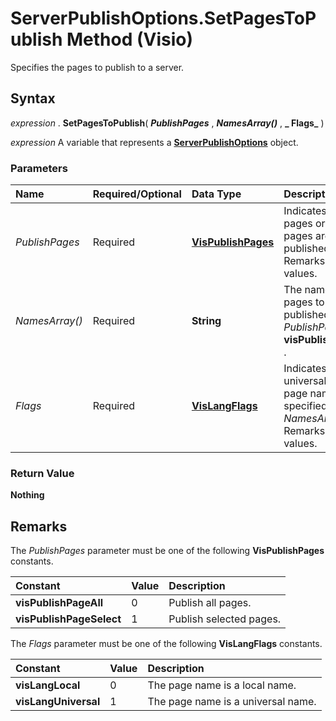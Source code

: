 
# ServerPublishOptions.SetPagesToPublish Method (Visio)

Specifies the pages to publish to a server.


## Syntax

 _expression_ . **SetPagesToPublish**( **_PublishPages_** , **_NamesArray()_** , **_ Flags_** )

 _expression_ A variable that represents a **[ServerPublishOptions](69e71212-4ca3-9fa6-6af3-8f07af540140.md)** object.


### Parameters



|**Name**|**Required/Optional**|**Data Type**|**Description**|
|:-----|:-----|:-----|:-----|
| _PublishPages_|Required| **[VisPublishPages](a638bea0-67e5-0fd1-1984-ffafb37afcb2.md)**|Indicates whether all pages or selected pages are to be published. See Remarks for possible values.|
| _NamesArray()_|Required| **String**|The names of the pages to be published, if  _PublishPages_ is **visPublishPageSelect** .|
| _Flags_|Required| **[VisLangFlags](9654b6db-072a-6bcb-929d-05d18cb96009.md)**|Indicates whether universal or local page names are specified in  _NamesArray_. See Remarks for possible values.|

### Return Value

 **Nothing**


## Remarks

The  _PublishPages_ parameter must be one of the following **VisPublishPages** constants.



|**Constant**|**Value**|**Description**|
|:-----|:-----|:-----|
| **visPublishPageAll**|0|Publish all pages.|
| **visPublishPageSelect**|1|Publish selected pages.|
The  _Flags_ parameter must be one of the following **VisLangFlags** constants.



|**Constant**|**Value**|**Description**|
|:-----|:-----|:-----|
| **visLangLocal**|0|The page name is a local name.|
| **visLangUniversal**|1|The page name is a universal name.|
